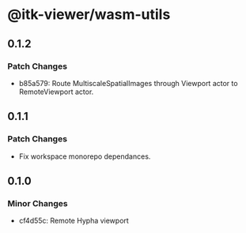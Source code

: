 # @itk-viewer/wasm-utils

## 0.1.2

### Patch Changes

- b85a579: Route MultiscaleSpatialImages through Viewport actor to RemoteViewport actor.

## 0.1.1

### Patch Changes

- Fix workspace monorepo dependances.

## 0.1.0

### Minor Changes

- cf4d55c: Remote Hypha viewport
